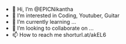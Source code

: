 - 👋 Hi, I’m @EPICNikantha
- 👀 I’m interested in Coding, Youtuber, Guitar
- 🌱 I’m currently learning ...
- 💞️ I’m looking to collaborate on ...
- 📫 How to reach me shorturl.at/akEL6
<!---
EPICNikantha/EPICNikantha is a ✨ special ✨ repository because its `README.md` (this file) appears on your GitHub profile.
You can click the Preview link to take a look at your changes.
--->
